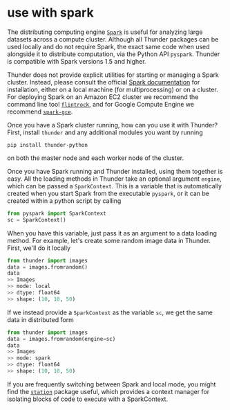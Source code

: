 # use with spark

The distributing computing engine [`Spark`](https://github.com/apache/spark) is useful for analyzing large datasets across a compute cluster. Although all Thunder packages can be used locally and do not require Spark, the exact same code when used alongside it to distribute computation, via the Python API `pyspark`. Thunder is compatible with Spark versions 1.5 and higher.

Thunder does not provide explicit utilities for starting or managing a Spark cluster. Instead, please consult the official [Spark documentation](spark-project.org/docs/latest/) for installation, either on a local machine (for multiprocessing) or on a cluster. For deploying Spark on an Amazon EC2 cluster we recommend the command line tool [`flintrock`](https://github.com/nchammas/flintrock), and for Google Compute Engine we recommend [`spark-gce`](https://github.com/broxtronix/spark-gce).

Once you have a Spark cluster running, how can you use it with Thunder? First, install `thunder` and any additional modules you want by running 

```
pip install thunder-python
```

on both the master node and each worker node of the cluster.

Once you have Spark running and Thunder installed, using them together is easy. All the loading methods in Thunder take an optional argument `engine`, which can be passed a `SparkContext`. This is a variable that is automatically created when you start Spark from the executable `pyspark`, or it can be created within a python script by calling

```python
from pyspark import SparkContext
sc = SparkContext()
```

When you have this variable, just pass it as an argument to a data loading method. For example, let's create some random image data in Thunder. First, we'll do it locally

```python
from thunder import images
data = images.fromrandom()
data
>> Images
>> mode: local
>> dtype: float64
>> shape: (10, 10, 50)
```

If we instead provide a `SparkContext` as the variable `sc`, we get the same data in distributed form

```python
from thunder import images
data = images.fromrandom(engine=sc)
data
>> Images
>> mode: spark
>> dtype: float64
>> shape: (10, 10, 50)
```

If you are frequently switching between Spark and local mode, you might find the [`station`](https://github.com/freeman-lab/station) package useful, which provides a context manager for isolating blocks of code to execute with a SparkContext.